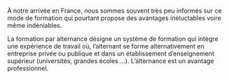 
À notre arrivée en France, nous sommes souvent très peu informés sur ce mode de formation qui pourtant propose des avantages inéluctables voire même indéniables.

La formation par alternance désigne un système de formation qui intègre une expérience de travail où, l’alternant se forme alternativement en entreprise privée ou publique et dans un établissement d’enseignement supérieur (universités, grandes écoles …). L’alternance est un
avantage professionnel.